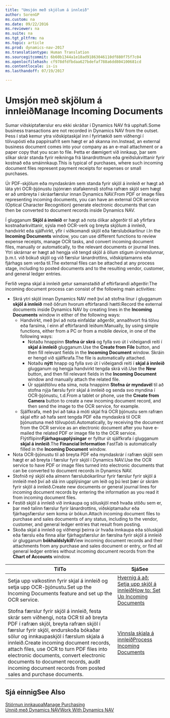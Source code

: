```yaml
---
title: "Umsjón með skjölum á innleið"
author: SorenGP
ms.custom: na
ms.date: 09/22/2016
ms.reviewer: na
ms.suite: na
ms.tgt_pltfrm: na
ms.topic: article
ms.prod: dynamics-nav-2017
ms.translationtype: Human Translation
ms.sourcegitcommit: 6b60b1344a1e18ad91863046110df880f75f7c04
ms.openlocfilehash: cf978dfdfbdaa627bdefaf788a6dd804100681cd
ms.contentlocale: is-is
ms.lasthandoff: 07/19/2017

---
```


# <a name="manage-incoming-documents"></a><span data-ttu-id="96bcb-102">Umsjón með skjölum á innleið</span><span class="sxs-lookup"><span data-stu-id="96bcb-102">Manage Incoming Documents</span></span>
<span data-ttu-id="96bcb-103">Sumar viðskiptafærslur eru ekki skráðar í Dynamics NAV frá upphafi.</span><span class="sxs-lookup"><span data-stu-id="96bcb-103">Some business transactions are not recorded in Dynamics NAV from the outset.</span></span> <span data-ttu-id="96bcb-104">Þess í stað kemur ytra viðskiptaskjal inn í fyrirtækið sem viðhengi í tölvupósti eða pappírsafrit sem hægt er að skanna inn.</span><span class="sxs-lookup"><span data-stu-id="96bcb-104">Instead, an external business document comes into your company as an e-mail attachment or a paper copy that you scan to file.</span></span> <span data-ttu-id="96bcb-105">Þetta er dæmigert við innkaup, þar sem slíkar skrár standa fyrir reikninga frá lánardrottnum eða greiðslukvittanir fyrir kostnað eða smáinnkaup.</span><span class="sxs-lookup"><span data-stu-id="96bcb-105">This is typical of purchases, where such incoming document files represent payment receipts for expenses or small purchases.</span></span>

<span data-ttu-id="96bcb-106">Úr PDF-skjölum eða myndaskrám sem standa fyrir skjöl á innleið er hægt að láta ytri OCR-þjónustu (sjónræn stafakennsl) stofna rafræn skjöl sem hægt er að umbreyta í skráarfærslur innan Dynamics NAV.</span><span class="sxs-lookup"><span data-stu-id="96bcb-106">From PDF or image files representing incoming documents, you can have an external OCR service (Optical Character Recognition) generate electronic documents that can then be converted to document records inside Dynamics NAV.</span></span>

<span data-ttu-id="96bcb-107">Í glugganum **Skjöl á innleið** er hægt að nota ólíkar aðgerðir til að yfirfara kostnaðarkvittanir, sýsla með OCR-verk og breyta skjölum á innleið, handvirkt eða sjálfvirkt, yfir í viðkomandi skjöl eða færslubókarlínur í.</span><span class="sxs-lookup"><span data-stu-id="96bcb-107">In the **Incoming Documents** window, you can use different functions to review expense receipts, manage OCR tasks, and convert incoming document files, manually or automatically, to the relevant documents or journal lines.</span></span> <span data-ttu-id="96bcb-108">Ytri skrárnar er hægt að hengja við tengd skjöl á öllum stigum úrvinnslunnar, þ.m.t. við bókuð skjöl og við færslur lánardrottins, viðskiptamanns eða fjárhags sem verða til.</span><span class="sxs-lookup"><span data-stu-id="96bcb-108">The external files can be attached at any process stage, including to posted documents and to the resulting vendor, customer, and general ledger entries.</span></span>

<span data-ttu-id="96bcb-109">Ferlið vegna skjal á innleið getur samanstaðið af eftirfarandi aðgerðir:</span><span class="sxs-lookup"><span data-stu-id="96bcb-109">The incoming document process can consist of the following main activities:</span></span>

* <span data-ttu-id="96bcb-110">Skrá ytri skjöl innan Dynamics NAV með því að stofna línur í glugganum **skjöl á innleið** með öðrum hvorum eftirfarandi hætti:</span><span class="sxs-lookup"><span data-stu-id="96bcb-110">Record the external documents inside Dynamics NAV by creating lines in the **Incoming Documents** window in either of the following ways:</span></span>
    * <span data-ttu-id="96bcb-111">Handvirkt, með því að nota einfaldar aðgerðir, annaðhvort frá tölvu eða farsíma, í einn af eftirfarandi leiðum:</span><span class="sxs-lookup"><span data-stu-id="96bcb-111">Manually, by using simple functions, either from a PC or from a mobile device, in one of the following ways:</span></span>
        * <span data-ttu-id="96bcb-112">Notaðu hnappinn **Stofna úr skrá** og fylla svo út í viðeigandi reiti í **skjal á innleið** glugganum.</span><span class="sxs-lookup"><span data-stu-id="96bcb-112">Use the **Create from File** button, and then fill relevant fields in the **Incoming Document** window.</span></span> <span data-ttu-id="96bcb-113">Skráin er hengd við sjálfkrafa.</span><span class="sxs-lookup"><span data-stu-id="96bcb-113">The file is automatically attached.</span></span>  
        * <span data-ttu-id="96bcb-114">Notaðu **nýtt** hnapp og fylla svo út í viðeigandi reiti í **skjal á innleið** glugganum og hengja handvirkt tengda skrá við.</span><span class="sxs-lookup"><span data-stu-id="96bcb-114">Use the **New** button, and then fill relevant fields in the **Incoming Document** window and manually attach the related file.</span></span>
        * <span data-ttu-id="96bcb-115">Úr spjaldtölvu eða síma, nota hnappinn **Stofna úr myndavél** til að stofna nýja færslu fyrir skjal á innleið og senda svo myndina í OCR-þjónustu, t.d.</span><span class="sxs-lookup"><span data-stu-id="96bcb-115">From a tablet or phone, use the **Create from Camera** button to create a new incoming document record, and then send the image to the OCR service, for example.</span></span>
    * <span data-ttu-id="96bcb-116">Sjálfkrafa, með því að taka á móti skjal frá OCR þjónustu sem rafræn skjal eftir að hafa sent tengda PDF eða myndaskrá til OCR þjónustuna með tölvupósti.</span><span class="sxs-lookup"><span data-stu-id="96bcb-116">Automatically, by receiving the document from the OCR service as an electronic document after you have e-mailed the related PDF or image file to the OCR service.</span></span> <span data-ttu-id="96bcb-117">Flýtiflipinn**Fjárhagsupplýsingar** er fylltur út sjálfkrafa í glugganum **skjal á innleið**.</span><span class="sxs-lookup"><span data-stu-id="96bcb-117">The **Financial Information** FastTab is automatically filled in the **Incoming Document** window.</span></span>
* <span data-ttu-id="96bcb-118">Nota OCR-þjónustu til að breyta PDF eða myndaskrár í rafræn skjöl sem hægt er að breyta í færslur fyrir skjöl í Dynamics NAV.</span><span class="sxs-lookup"><span data-stu-id="96bcb-118">Use the OCR service to have PDF or image files turned into electronic documents that can be converted to document records in Dynamics NAV.</span></span>
* <span data-ttu-id="96bcb-119">Stofnið ný skjöl eða almenn færslubókarlínur fyrir færslur fyrir skjöl á innleið með því að slá inn upplýsingar um leið og þú lest þær úr skrám fyrir skjöl á innleið.</span><span class="sxs-lookup"><span data-stu-id="96bcb-119">Create new documents or general journal lines for incoming document records by entering the information as you read it from incoming document files.</span></span>
* <span data-ttu-id="96bcb-120">Festið skjöl á innleið við innkaupa og söluskjöl með hvaða stöðu sem er, þar með talinn færslur fyrir lánardrottins, viðskiptamaður eða fjárhagsfærslur sem koma úr bókun.</span><span class="sxs-lookup"><span data-stu-id="96bcb-120">Attach incoming document files to purchase and sales documents of any status, including to the vendor, customer, and general ledger entries that result from posting.</span></span>
* <span data-ttu-id="96bcb-121">Skoða skjal á innleið og viðhengi þeirra úr hvaða innkaupa eða söluskjali eða færslu eða finna allar fjárhagsfærslur án færslna fyrir skjöl á innleið úr glugganum **bókhaldslykill**</span><span class="sxs-lookup"><span data-stu-id="96bcb-121">View incoming document records and their attachments from any purchase and sales document or entry, or find all general ledger entries without incoming document records from the **Chart of Accounts** window.</span></span>


|<span data-ttu-id="96bcb-122">Til</span><span class="sxs-lookup"><span data-stu-id="96bcb-122">To</span></span> |<span data-ttu-id="96bcb-123">Sjá</span><span class="sxs-lookup"><span data-stu-id="96bcb-123">See</span></span> |
|---|----|
|<span data-ttu-id="96bcb-124">Setja upp valkostinn fyrir skjal á innleið og setja upp OCR-þjónustu.</span><span class="sxs-lookup"><span data-stu-id="96bcb-124">Set up the Incoming Documents feature and set up the OCR service.</span></span>|[<span data-ttu-id="96bcb-125">Hvernig á að: Setja upp skjöl á innleið</span><span class="sxs-lookup"><span data-stu-id="96bcb-125">How to: Set Up Incoming Documents</span></span>](across-how-setup-income-documents.md)|
|<span data-ttu-id="96bcb-126">Stofna færslur fyrir skjöl á innleið, festa skrár sem viðhengi, nota OCR til að breyta PDF í rafræn skjöl, breyta rafræn skjöl í færslur fyrir skjöl, endurskoða bókaðar sölur og innkaupaskjöl í færslum skjala á innleið.</span><span class="sxs-lookup"><span data-stu-id="96bcb-126">Create incoming document records, attach files, use OCR to turn PDF files into electronic documents, convert electronic documents to document records, audit incoming document records from posted sales and purchase documents.</span></span>|[<span data-ttu-id="96bcb-127">Vinnsla skjala á innleið</span><span class="sxs-lookup"><span data-stu-id="96bcb-127">Process Incoming Documents</span></span>](across-process-income-documents.md)|

## <a name="see-also"></a><span data-ttu-id="96bcb-128">Sjá einnig</span><span class="sxs-lookup"><span data-stu-id="96bcb-128">See Also</span></span>  
[<span data-ttu-id="96bcb-129">Stjórnun innkaupa</span><span class="sxs-lookup"><span data-stu-id="96bcb-129">Manage Purchasing</span></span>](purchasing-manage-purchasing.md)  
[<span data-ttu-id="96bcb-130">Unnið með Dynamics NAV</span><span class="sxs-lookup"><span data-stu-id="96bcb-130">Work With Dynamics NAV</span></span>](ui-work-product.md)

